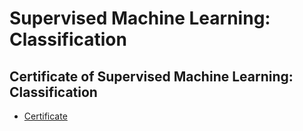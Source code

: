 # Supervised Machine Learning: Classification
## Certificate of Supervised Machine Learning: Classification
* [Certificate](https://www.coursera.org/account/accomplishments/verify/SGVXA8WRU68Z)
